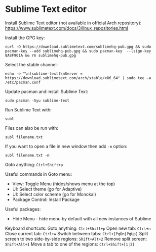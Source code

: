 # Sublime Text editor

Install Sublime Text editor (not available in official Arch repository):
https://www.sublimetext.com/docs/3/linux_repositories.html

Install the GPG key:
```
curl -O https://download.sublimetext.com/sublimehq-pub.gpg && sudo pacman-key --add sublimehq-pub.gpg && sudo pacman-key  --lsign-key 8A8F901A && rm sublimehq-pub.gpg
```

Select the stable channel:
```
echo -e "\n[sublime-text]\nServer = https://download.sublimetext.com/arch/stable/x86_64" | sudo tee -a /etc/pacman.conf
```

Update pacman and install Sublime Text:
```
sudo pacman -Syu sublime-text
```

Run Sublime Text with:
```
subl
```

Files can also be run with:
```
subl filename.txt
```

If you want to open a file in new window then add `-n` option:
```
subl filename.txt -n
```

Goto anything: `Ctrl+Shift+p`

Useful commands in Goto menu:
- View: Toggle Menu (hides/shows menu at the top)
- UI: Select theme (go for Adaptive)
- UI: Select color scheme (go for Monokai)
- Package Control: Install Package

Useful packages:
- Hide Menu - hide menu by default with all new instances of Sublime 

Keyboard shortcuts:
Goto anything: `Ctrl+Shift+p`
Open new tab: `Ctrl+n`
Close current tab: `Ctrl+w`
Switch between tabs: `Ctrl+[PgDn|PgUp]`
Split screen to two side-by-side regions: `Shift+Alt+2`
Remove split screen: `Shift+Alt+1`
Move a tab to one of the regions: `Ctrl+Shift+[1|2]`
